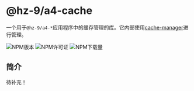 # @hz-9/a4-cache

一个用于`@hz-9/a4-*`应用程序中的缓存管理的库。它内部使用[cache-manager](https://www.npmjs.com/package/cache-manager)进行管理。

![NPM版本][npm-version-url] ![NPM许可证][npm-license-url] ![NPM下载量][npm-downloads-url]

[npm-version-url]: https://img.shields.io/npm/v/@hz-9/a4-cache
[npm-license-url]: https://img.shields.io/npm/l/@hz-9/a4-cache
[npm-downloads-url]: https://img.shields.io/npm/d18m/@hz-9/a4-cache

## 简介

待补充！
<!-- TODO -->
